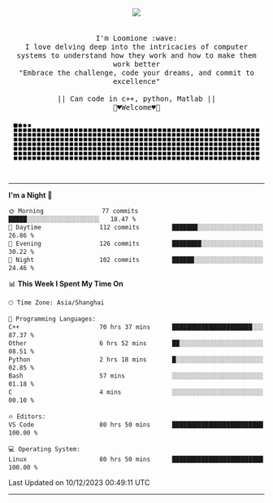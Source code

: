<p align="center"><img src="https://i.imgur.com/A6bWGFl.gif"/></p>

<p align="center">
  <br />
  <samp>
    I'm Loomione :wave:
    <br />
    I love delving deep into the intricacies of computer systems to understand how they work and how to make them work better
    <br />
    "Embrace the challenge, code your dreams, and commit to excellence"
    <br>
                  <br> || Can code in c++, python, Matlab || <br>
                             🌼♥️Welcome♥️🥰
  </samp>
</p> 
<div align="center">
<picture>
  <source media="(prefers-color-scheme: dark)" srcset="https://raw.githubusercontent.com/Loomione/Loomione/output/github-contribution-grid-snake-dark.svg">
  <source media="(prefers-color-scheme: light)" srcset="https://raw.githubusercontent.com/Loomione/Loomione/output/github-contribution-grid-snake.svg">
  <img alt="github contribution grid snake animation" src="https://raw.githubusercontent.com/Loomione/Loomione/output/github-contribution-grid-snake.svg">
</picture>
</div>

-------

<!--START_SECTION:waka-->
**I'm a Night 🦉** 

```text
🌞 Morning                77 commits          █████░░░░░░░░░░░░░░░░░░░░   18.47 % 
🌆 Daytime                112 commits         ███████░░░░░░░░░░░░░░░░░░   26.86 % 
🌃 Evening                126 commits         ████████░░░░░░░░░░░░░░░░░   30.22 % 
🌙 Night                  102 commits         ██████░░░░░░░░░░░░░░░░░░░   24.46 % 
```


📊 **This Week I Spent My Time On** 

```text
🕑︎ Time Zone: Asia/Shanghai

💬 Programming Languages: 
C++                      70 hrs 37 mins      ██████████████████████░░░   87.37 % 
Other                    6 hrs 52 mins       ██░░░░░░░░░░░░░░░░░░░░░░░   08.51 % 
Python                   2 hrs 18 mins       █░░░░░░░░░░░░░░░░░░░░░░░░   02.85 % 
Bash                     57 mins             ░░░░░░░░░░░░░░░░░░░░░░░░░   01.18 % 
C                        4 mins              ░░░░░░░░░░░░░░░░░░░░░░░░░   00.10 % 

🔥 Editors: 
VS Code                  80 hrs 50 mins      █████████████████████████   100.00 % 

💻 Operating System: 
Linux                    80 hrs 50 mins      █████████████████████████   100.00 % 
```


 Last Updated on 10/12/2023 00:49:11 UTC
<!--END_SECTION:waka-->
-------




